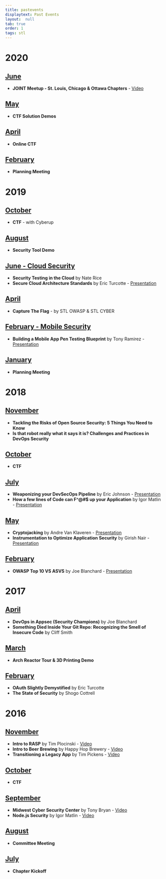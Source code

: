 ```yaml
---
title: pastevents
displaytext: Past Events
layout:  null
tab: true
order: 1
tags: stl
---
```


# 2020

## [June](https://www.meetup.com/OWASP-STL/events/271186555/)

- **JOINT Meetup - St. Louis, Chicago & Ottawa Chapters** - [Video](https://www.youtube.com/watch?v=6LV_41I0cFs)

## [May](https://www.meetup.com/OWASP-STL/events/270534730/)

- **CTF Solution Demos**

## [April](https://www.meetup.com/OWASP-STL/events/268671040/)

- **Online CTF**

## [February](https://www.meetup.com/OWASP-STL/events/268423915/)

- **Planning Meeting**

# 2019

## [October](https://www.meetup.com/OWASP-STL/events/257883751/)

- **CTF** - with Cyberup

## [August](https://www.meetup.com/OWASP-STL/events/257883738/)

- **Security Tool Demo**

## [June - Cloud Security](https://www.meetup.com/OWASP-STL/events/257883724/)

- **Security Testing in the Cloud** by Nate Rice
- **Secure Cloud Architecture Standards** by Eric Turcotte - 
    [Presentation](https://drive.google.com/open?id=1I9knllPUaWuE23a9entj4FSPwe2mZqIF)

## [April](https://www.meetup.com/OWASP-STL/events/257883700/)

- **Capture The Flag** - by STL OWASP & STL CYBER

## [February - Mobile Security](https://www.meetup.com/OWASP-STL/events/257883670/)

- **Building a Mobile App Pen Testing Blueprint** by Tony Ramirez - 
    [Presentation](https://www.owasp.org/images/4/45/Building_a_Mobile_App_Pen_Testing_Blueprint.pdf)

## [January](https://www.meetup.com/OWASP-STL/events/257764939/)

- **Planning Meeting**

# 2018

## [November](https://www.meetup.com/OWASP-STL/events/255492889/)

- **Tackling the Risks of Open Source Security: 5 Things You Need to Know**
- **Is that robot really what it says it is? Challenges and Practices in DevOps Security**

## [October](https://www.meetup.com/OWASP-STL/events/255402717/)

- **CTF**

## [July](https://www.meetup.com/OWASP-STL/events/248109016/)

- **Weaponizing your DevSecOps Pipeline** by Eric Johnson - 
    [Presentation](https://www.slideshare.net/pumasecurity/weaponizing-the-devsecops-toolchain)
- **How a few lines of Code can F^@\#$ up your Application** by Igor Matlin - 
    [Presentation](http://owasp-stl.org/decks/2018_07-12-OWASP-STL-Checkmarx-A%20few%20lines%20of%20code-Final.pdf)

## [May](https://www.meetup.com/OWASP-STL/events/248108989/)

- **Cryptojacking** by Andre Van Klaveren - 
    [Presentation](http://owasp-stl.org/decks/Cryptojacking_OWASP_STL_051718.pdf)
- **Instrumentation to Optimize Application Security** by Girish Nair - 
    [Presentation](http://owasp-stl.org/decks/OWASP_Instrumentation_051718.pdf)

## [February](https://www.meetup.com/OWASP-STL/events/247283919/)

- **OWASP Top 10 VS ASVS** by Joe Blanchard - [Presentation](http://owasp-stl.org/decks/Top10vsASVS.pdf)

# 2017

## [April](https://www.meetup.com/OWASP-STL/events/237883846/)

- **DevOps in Appsec (Security Champions)** by Joe Blanchard
- **Something Died Inside Your Git Repo: Recognizing the Smell of Insecure Code** by Cliff Smith

## [March](https://www.meetup.com/OWASP-STL/events/237883484/)

- **Arch Reactor Tour & 3D Printing Demo**

## [February](https://www.meetup.com/OWASP-STL/events/237067772/)

- **OAuth Slightly Demystified** by Eric Turcotte
- **The State of Security** by Shogo Cottrell

# 2016

## [November](https://www.meetup.com/OWASP-STL/events/234253708/)

- **Intro to RASP** by Tim Plocinski - [Video](https://vimeo.com/191533242)
- **Intro to Beer Brewing** by Happy Hop Brewery - [Video](https://vimeo.com/191533340)
- **Transitioning a Legacy App** by Tim Pickens - [Video](https://vimeo.com/191533454)

## [October](https://www.meetup.com/OWASP-STL/events/234153145/)

- **CTF**

## [September](https://www.meetup.com/OWASP-STL/events/234153084/)

- **Midwest Cyber Security Center** by Tony Bryan - [Video](https://vimeo.com/183940293)
- **Node.js Security** by Igor Matlin - [Video](https://vimeo.com/183940384)

## [August](https://www.meetup.com/OWASP-STL/events/232875411/)

- **Committee Meeting**

## [July](https://www.meetup.com/OWASP-STL/events/232218893/)

- **Chapter Kickoff**